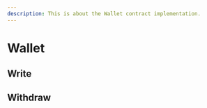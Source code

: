 ```yaml
---
description: This is about the Wallet contract implementation.
---
```


# Wallet

## Write

## Withdraw



